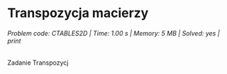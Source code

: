 # Transpozycja macierzy
###### Problem code: CTABLES2D \| Time: 1.00 s \| Memory: 5 MB \| Solved: yes \| print

Zadanie
Transpozycj
